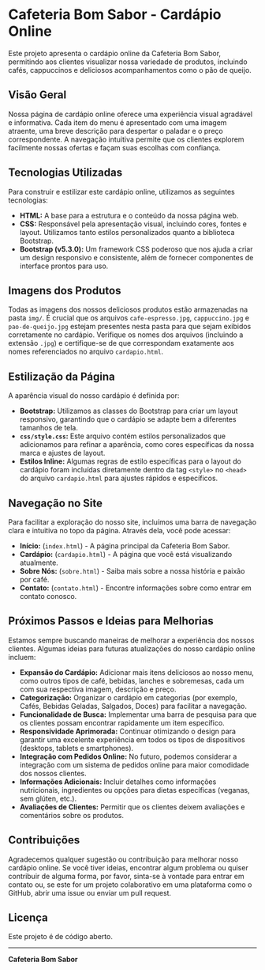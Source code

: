 # Cafeteria Bom Sabor - Cardápio Online

Este projeto apresenta o cardápio online da Cafeteria Bom Sabor, permitindo aos clientes visualizar nossa variedade de produtos, incluindo cafés, cappuccinos e deliciosos acompanhamentos como o pão de queijo.

## Visão Geral

Nossa página de cardápio online oferece uma experiência visual agradável e informativa. Cada item do menu é apresentado com uma imagem atraente, uma breve descrição para despertar o paladar e o preço correspondente. A navegação intuitiva permite que os clientes explorem facilmente nossas ofertas e façam suas escolhas com confiança.

## Tecnologias Utilizadas

Para construir e estilizar este cardápio online, utilizamos as seguintes tecnologias:

* **HTML:** A base para a estrutura e o conteúdo da nossa página web.
* **CSS:** Responsável pela apresentação visual, incluindo cores, fontes e layout. Utilizamos tanto estilos personalizados quanto a biblioteca Bootstrap.
* **Bootstrap (v5.3.0):** Um framework CSS poderoso que nos ajuda a criar um design responsivo e consistente, além de fornecer componentes de interface prontos para uso.

## Imagens dos Produtos

Todas as imagens dos nossos deliciosos produtos estão armazenadas na pasta `img/`. É crucial que os arquivos `cafe-espresso.jpg`, `cappuccino.jpg` e `pao-de-queijo.jpg` estejam presentes nesta pasta para que sejam exibidos corretamente no cardápio. Verifique os nomes dos arquivos (incluindo a extensão `.jpg`) e certifique-se de que correspondam exatamente aos nomes referenciados no arquivo `cardapio.html`.

## Estilização da Página

A aparência visual do nosso cardápio é definida por:

* **Bootstrap:** Utilizamos as classes do Bootstrap para criar um layout responsivo, garantindo que o cardápio se adapte bem a diferentes tamanhos de tela.
* **`css/style.css`:** Este arquivo contém estilos personalizados que adicionamos para refinar a aparência, como cores específicas da nossa marca e ajustes de layout.
* **Estilos Inline:** Algumas regras de estilo específicas para o layout do cardápio foram incluídas diretamente dentro da tag `<style>` no `<head>` do arquivo `cardapio.html` para ajustes rápidos e específicos.

## Navegação no Site

Para facilitar a exploração do nosso site, incluímos uma barra de navegação clara e intuitiva no topo da página. Através dela, você pode acessar:

* **Início:** (`index.html`) - A página principal da Cafeteria Bom Sabor.
* **Cardápio:** (`cardapio.html`) - A página que você está visualizando atualmente.
* **Sobre Nós:** (`sobre.html`) - Saiba mais sobre a nossa história e paixão por café.
* **Contato:** (`contato.html`) - Encontre informações sobre como entrar em contato conosco.

## Próximos Passos e Ideias para Melhorias

Estamos sempre buscando maneiras de melhorar a experiência dos nossos clientes. Algumas ideias para futuras atualizações do nosso cardápio online incluem:

* **Expansão do Cardápio:** Adicionar mais itens deliciosos ao nosso menu, como outros tipos de café, bebidas, lanches e sobremesas, cada um com sua respectiva imagem, descrição e preço.
* **Categorização:** Organizar o cardápio em categorias (por exemplo, Cafés, Bebidas Geladas, Salgados, Doces) para facilitar a navegação.
* **Funcionalidade de Busca:** Implementar uma barra de pesquisa para que os clientes possam encontrar rapidamente um item específico.
* **Responsividade Aprimorada:** Continuar otimizando o design para garantir uma excelente experiência em todos os tipos de dispositivos (desktops, tablets e smartphones).
* **Integração com Pedidos Online:** No futuro, podemos considerar a integração com um sistema de pedidos online para maior comodidade dos nossos clientes.
* **Informações Adicionais:** Incluir detalhes como informações nutricionais, ingredientes ou opções para dietas específicas (veganas, sem glúten, etc.).
* **Avaliações de Clientes:** Permitir que os clientes deixem avaliações e comentários sobre os produtos.

## Contribuições

Agradecemos qualquer sugestão ou contribuição para melhorar nosso cardápio online. Se você tiver ideias, encontrar algum problema ou quiser contribuir de alguma forma, por favor, sinta-se à vontade para entrar em contato ou, se este for um projeto colaborativo em uma plataforma como o GitHub, abrir uma issue ou enviar um pull request.

## Licença

Este projeto é de código aberto.

---

**Cafeteria Bom Sabor**
